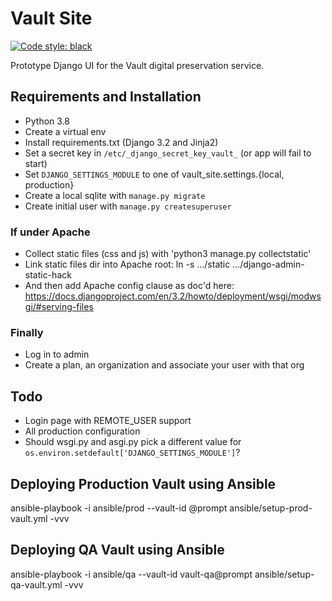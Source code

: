# Vault Site
[![Code style: black](https://img.shields.io/badge/code%20style-black-000000.svg)](https://github.com/psf/black)

Prototype Django UI for the Vault digital preservation service.

## Requirements and Installation

- Python 3.8
- Create a virtual env
- Install requirements.txt (Django 3.2 and Jinja2)
- Set a secret key in `/etc/_django_secret_key_vault_` (or app will fail to start)
- Set `DJANGO_SETTINGS_MODULE` to one of vault_site.settings.{local, production} 
- Create a local sqlite with `manage.py migrate`
- Create initial user with `manage.py createsuperuser`
  
### If under Apache
- Collect static files (css and js) with 'python3 manage.py collectstatic'
- Link static files dir into Apache root: ln -s .../static .../django-admin-static-hack
- And then add Apache config clause as doc'd here:
  https://docs.djangoproject.com/en/3.2/howto/deployment/wsgi/modwsgi/#serving-files

### Finally
- Log in to admin
- Create a plan, an organization and associate your user with that org

## Todo

- Login page with REMOTE_USER support
- All production configuration
- Should wsgi.py and asgi.py pick a different value for `os.environ.setdefault['DJANGO_SETTINGS_MODULE']`?

## Deploying Production Vault using Ansible
ansible-playbook -i ansible/prod --vault-id @prompt ansible/setup-prod-vault.yml -vvv

## Deploying QA Vault using Ansible
ansible-playbook -i ansible/qa --vault-id vault-qa@prompt ansible/setup-qa-vault.yml -vvv